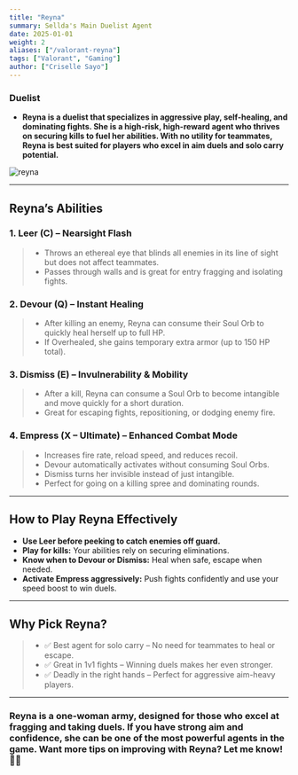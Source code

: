 ```yaml
---
title: "Reyna"
summary: Sellda's Main Duelist Agent
date: 2025-01-01
weight: 2
aliases: ["/valorant-reyna"]
tags: ["Valorant", "Gaming"]
author: ["Criselle Sayo"]
---
```


### Duelist  

- **Reyna is a duelist that specializes in aggressive play, self-healing, and dominating fights. She is a high-risk, high-reward agent who thrives on securing kills to fuel her abilities. With no utility for teammates, Reyna is best suited for players who excel in aim duels and solo carry potential.**

![reyna](/reyna.jpg)

---

## Reyna’s Abilities
### 1. Leer (C) – Nearsight Flash
> - Throws an ethereal eye that blinds all enemies in its line of sight but does not affect teammates.
> - Passes through walls and is great for entry fragging and isolating fights.
### 2. Devour (Q) – Instant Healing
> - After killing an enemy, Reyna can consume their Soul Orb to quickly heal herself up to full HP.
> - If Overhealed, she gains temporary extra armor (up to 150 HP total).
### 3. Dismiss (E) – Invulnerability & Mobility
> - After a kill, Reyna can consume a Soul Orb to become intangible and move quickly for a short duration.
> - Great for escaping fights, repositioning, or dodging enemy fire.
### 4. Empress (X – Ultimate) – Enhanced Combat Mode
> - Increases fire rate, reload speed, and reduces recoil.
> - Devour automatically activates without consuming Soul Orbs.
> - Dismiss turns her invisible instead of just intangible.
> - Perfect for going on a killing spree and dominating rounds.

---

## How to Play Reyna Effectively
- **Use Leer before peeking to catch enemies off guard.**
- **Play for kills:** Your abilities rely on securing eliminations.
- **Know when to Devour or Dismiss:** Heal when safe, escape when needed.
- **Activate Empress aggressively:** Push fights confidently and use your speed boost to win duels.

--- 

## Why Pick Reyna?
> - ✅ Best agent for solo carry – No need for teammates to heal or escape.
> - ✅ Great in 1v1 fights – Winning duels makes her even stronger.
> - ✅ Deadly in the right hands – Perfect for aggressive aim-heavy players.

---

### Reyna is a one-woman army, designed for those who excel at fragging and taking duels. If you have strong aim and confidence, she can be one of the most powerful agents in the game. Want more tips on improving with Reyna? Let me know! 👑💜







